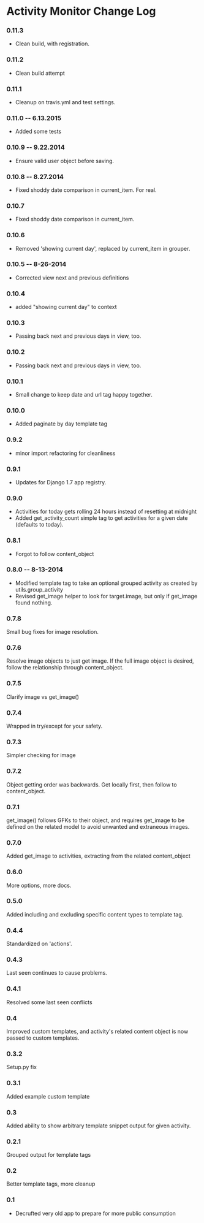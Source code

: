 # Activity Monitor Change Log

### 0.11.3
* Clean build, with registration.

### 0.11.2
* Clean build attempt

### 0.11.1
* Cleanup on travis.yml and test settings.

### 0.11.0 -- 6.13.2015
* Added some tests

### 0.10.9 -- 9.22.2014
* Ensure valid user object before saving.

### 0.10.8 -- 8.27.2014
* Fixed shoddy date comparison in current_item. For real.

### 0.10.7
* Fixed shoddy date comparison in current_item.

### 0.10.6
* Removed 'showing current day', replaced by current_item in grouper.

### 0.10.5 -- 8-26-2014
* Corrected view next and previous definitions

### 0.10.4
* added "showing current day" to context

### 0.10.3
* Passing back next and previous days in view, too.

### 0.10.2
* Passing back next and previous days in view, too.

### 0.10.1
* Small change to keep date and url tag happy together.

### 0.10.0
* Added paginate by day template tag

### 0.9.2
* minor import refactoring for cleanliness

### 0.9.1
* Updates for Django 1.7 app registry.

### 0.9.0
* Activities for today gets rolling 24 hours instead of resetting at midnight
* Added get_activity_count simple tag to get activities for a given date (defaults to today).

### 0.8.1
* Forgot to follow content_object

### 0.8.0 -- 8-13-2014
* Modified template tag to take an optional grouped activity as created by utils.group_activity
* Revised get_image helper to look for target.image, but only if get_image found nothing.

### 0.7.8
Small bug fixes for image resolution.

### 0.7.6
Resolve image objects to just get image. If the full image object is desired, follow the relationship through content_object.

### 0.7.5
Clarify image vs get_image()

### 0.7.4
Wrapped in try/except for your safety.

### 0.7.3
Simpler checking for image

### 0.7.2
Object getting order was backwards. Get locally first, then follow to content_object.

### 0.7.1
get_image() follows GFKs to their object, and requires get_image to be defined on the related model to avoid unwanted and extraneous images.

### 0.7.0
Added get_image to activities, extracting from the related content_object

### 0.6.0
More options, more docs.

### 0.5.0
Added including and excluding specific content types to template tag.

### 0.4.4
Standardized on 'actions'.

### 0.4.3
Last seen continues to cause problems.

### 0.4.1
Resolved some last seen conflicts

### 0.4
Improved custom templates, and activity's related content object is now passed to custom templates.

### 0.3.2
Setup.py fix

### 0.3.1
Added example custom template

### 0.3
Added ability to show arbitrary template snippet output for given activity.

### 0.2.1
Grouped output for template tags

### 0.2
Better template tags, more cleanup

### 0.1
* Decrufted very old app to prepare for more public consumption
